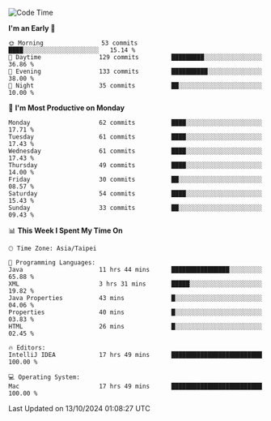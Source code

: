 <!--START_SECTION:waka-->
![Code Time](http://img.shields.io/badge/Code%20Time-1%2C379%20hrs%2025%20mins-blue)

**I'm an Early 🐤** 

```text
🌞 Morning                53 commits          ████░░░░░░░░░░░░░░░░░░░░░   15.14 % 
🌆 Daytime                129 commits         █████████░░░░░░░░░░░░░░░░   36.86 % 
🌃 Evening                133 commits         ██████████░░░░░░░░░░░░░░░   38.00 % 
🌙 Night                  35 commits          ██░░░░░░░░░░░░░░░░░░░░░░░   10.00 % 
```
📅 **I'm Most Productive on Monday** 

```text
Monday                   62 commits          ████░░░░░░░░░░░░░░░░░░░░░   17.71 % 
Tuesday                  61 commits          ████░░░░░░░░░░░░░░░░░░░░░   17.43 % 
Wednesday                61 commits          ████░░░░░░░░░░░░░░░░░░░░░   17.43 % 
Thursday                 49 commits          ████░░░░░░░░░░░░░░░░░░░░░   14.00 % 
Friday                   30 commits          ██░░░░░░░░░░░░░░░░░░░░░░░   08.57 % 
Saturday                 54 commits          ████░░░░░░░░░░░░░░░░░░░░░   15.43 % 
Sunday                   33 commits          ██░░░░░░░░░░░░░░░░░░░░░░░   09.43 % 
```


📊 **This Week I Spent My Time On** 

```text
🕑︎ Time Zone: Asia/Taipei

💬 Programming Languages: 
Java                     11 hrs 44 mins      ████████████████░░░░░░░░░   65.88 % 
XML                      3 hrs 31 mins       █████░░░░░░░░░░░░░░░░░░░░   19.82 % 
Java Properties          43 mins             █░░░░░░░░░░░░░░░░░░░░░░░░   04.06 % 
Properties               40 mins             █░░░░░░░░░░░░░░░░░░░░░░░░   03.83 % 
HTML                     26 mins             █░░░░░░░░░░░░░░░░░░░░░░░░   02.45 % 

🔥 Editors: 
IntelliJ IDEA            17 hrs 49 mins      █████████████████████████   100.00 % 

💻 Operating System: 
Mac                      17 hrs 49 mins      █████████████████████████   100.00 % 
```


 Last Updated on 13/10/2024 01:08:27 UTC
<!--END_SECTION:waka-->
